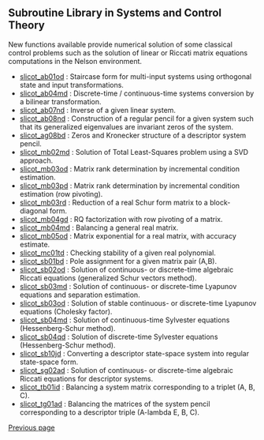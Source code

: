 ## Subroutine Library in Systems and Control Theory

New functions available provide numerical solution of some classical control problems such as the solution of linear or Riccati matrix equations computations in the Nelson environment.

- [slicot_ab01od](/help/en_US/slicot_ab01od.html) : Staircase form for multi-input systems using orthogonal state and input transformations.
- [slicot_ab04md](/help/en_US/slicot_ab04md.html) : Discrete-time / continuous-time systems conversion by a bilinear transformation.
- [slicot_ab07nd](/help/en_US/slicot_ab07nd.html) : Inverse of a given linear system.
- [slicot_ab08nd](/help/en_US/slicot_ab08nd.html) : Construction of a regular pencil for a given system such that its generalized eigenvalues are invariant zeros of the system.
- [slicot_ag08bd](/help/en_US/slicot_ag08bd.html) : Zeros and Kronecker structure of a descriptor system pencil.
- [slicot_mb02md](/help/en_US/slicot_mb02md.html) : Solution of Total Least-Squares problem using a SVD approach.
- [slicot_mb03od](/help/en_US/slicot_mb03od.html) : Matrix rank determination by incremental condition estimation.
- [slicot_mb03pd](/help/en_US/slicot_mb03pd.html) : Matrix rank determination by incremental condition estimation (row pivoting).
- [slicot_mb03rd](/help/en_US/slicot_mb03rd.html) : Reduction of a real Schur form matrix to a block-diagonal form.
- [slicot_mb04gd](/help/en_US/slicot_mb04gd.html) : RQ factorization with row pivoting of a matrix.
- [slicot_mb04md](/help/en_US/slicot_mb04md.html) : Balancing a general real matrix.
- [slicot_mb05od](/help/en_US/slicot_mb05od.html) : Matrix exponential for a real matrix, with accuracy estimate.
- [slicot_mc01td](/help/en_US/slicot_mc01td.html) : Checking stability of a given real polynomial.
- [slicot_sb01bd](/help/en_US/slicot_sb01bd.html) : Pole assignment for a given matrix pair (A,B).
- [slicot_sb02od](/help/en_US/slicot_sb02od.html) : Solution of continuous- or discrete-time algebraic Riccati equations (generalized Schur vectors method).
- [slicot_sb03md](/help/en_US/slicot_sb03md.html) : Solution of continuous- or discrete-time Lyapunov equations and separation estimation.
- [slicot_sb03od](/help/en_US/slicot_sb03od.html) : Solution of stable continuous- or discrete-time Lyapunov equations (Cholesky factor).
- [slicot_sb04md](/help/en_US/slicot_sb04md.html) : Solution of continuous-time Sylvester equations (Hessenberg-Schur method).
- [slicot_sb04qd](/help/en_US/slicot_sb04qd.html) : Solution of discrete-time Sylvester equations (Hessenberg-Schur method).
- [slicot_sb10jd](/help/en_US/slicot_sb10jd.html) : Converting a descriptor state-space system into regular state-space form.
- [slicot_sg02ad](/help/en_US/slicot_sg02ad.html) : Solution of continuous- or discrete-time algebraic Riccati equations for descriptor systems.
- [slicot_tb01id](/help/en_US/slicot_tb01id.html) : Balancing a system matrix corresponding to a triplet (A, B, C).
- [slicot_tg01ad](/help/en_US/slicot_tg01ad.html) : Balancing the matrices of the system pencil corresponding to a descriptor triple (A-lambda E, B, C).

[Previous page](FEATURES.md)
